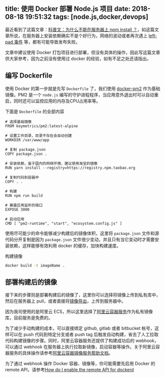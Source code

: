 title: 使用 Docker 部署 Node.js 项目
date: 2018-08-18 19:51:32
tags: [node.js,docker,devops]
---
最近看到了这篇文章：[科普文：为什么不能在服务器上 npm install ？](https://zhuanlan.zhihu.com/p/39209596)，如这篇文章所说，在服务器上安装依赖确实不是个好行为，网络的波动或者再次遇上 [left-pad 事件](http://left-pad.io) 等，都有可能导致发布失败。

文章中建议使用 Docker 打包项目进行部署，但没有具体的操作，因此写这篇文章供大家参考，因为之前没有使用过 docker 的经验，如有不足之处还请指出。
<!-- more -->

## 编写 Dockerfile

使用 Docker 的第一步就是先写 `Dockerfile` 了，我们使用 [docker-pm2](https://github.com/keymetrics/docker-pm2) 作为基础镜像。PM2 是一个 `node.js` 编写的守护进程程序，当应用意外退出时可以自动重启，同时还可以监控应用的内存及CPU占用率等。

下面是 `Dockerfile` 的全部内容

```
# 选择基础镜像
FROM keymetrics/pm2:latest-alpine

# 设置工作目录，目录不存在会自动创建
WORKDIR /var/www/app

# 复制 package.json
COPY package.json .

# 安装依赖，鉴于国内的网络环境，建议使用淘宝的镜像
RUN yarn install --registry=https://registry.npm.taobao.org

# 复制代码到容器中
COPY . .

# 构建
RUN npm run build

# 暴露应用监听的端口
EXPOSE 3000

# 启动应用
CMD [ "pm2-runtime", "start", "ecosystem.config.js" ]
```

使用尽可能少的命令能够减少构建后的镜像体积，这里将 `package.json` 文件和源代码分开复制是因为 `package.json` 文件很少变动，并且只有当它变动时才需要安装依赖，这样能够有效利用 docker 的缓存，加快构建速度。

构建镜像

```bash
docker build -t imageName .
```



## 部署构建后的镜像

接下来的步骤则是部署构建后的镜像了，这里你可以选择将镜像上传到私有库中，然后在服务器上 pull，或者直接将[镜像导出](https://docs.docker.com/engine/reference/commandline/save/)，上传到服务器中。

因为我司使用的是阿里云 ECS，所以这里选择了[阿里云容器服务](https://dev.aliyun.com/)作为私有镜像库，目前服务是免费的。

为了减少手动构建的成本，可以直接绑定 github, gitlab 或者 bitbucket 帐号，这样可以在 push 代码到特定分支或者 push tag 后触发自动构建，省去了人工拉取代码构建镜像的步骤。同时，阿里云容器服务还提供了构建成功后的 webhook，可以通过 webhook 在服务器上执行拉取新镜像，启动容器等操作。关于阿里云容器服务的具体操作请参考[阿里云容器镜像服务帮助文档](https://help.aliyun.com/document_detail/60997.html?spm=a2c4g.11186623.6.549.X9W7TV)。

为了通过 webhook 操作 Docker 容器、镜像等，你可能需要先启用 Docker 的 remote API，请参考[How do I enable the remote API for dockerd](https://success.docker.com/article/how-do-i-enable-the-remote-api-for-dockerd)
